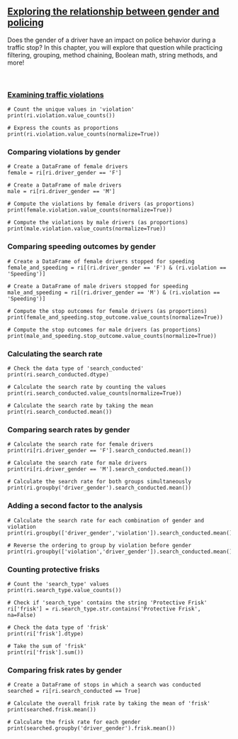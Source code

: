 ## [Exploring the relationship between gender and policing](https://campus.datacamp.com/courses/analyzing-police-activity-with-pandas/exploring-the-relationship-between-gender-and-policing)

Does the gender of a driver have an impact on police behavior during a traffic stop? In this chapter, you will explore that question while practicing filtering, grouping, method chaining, Boolean math, string methods, and more!

<br>

### [Examining traffic violations](https://campus.datacamp.com/courses/analyzing-police-activity-with-pandas/exploring-the-relationship-between-gender-and-policing?ex=2)

```
# Count the unique values in 'violation'
print(ri.violation.value_counts())

# Express the counts as proportions
print(ri.violation.value_counts(normalize=True))
```

### Comparing violations by gender

```
# Create a DataFrame of female drivers
female = ri[ri.driver_gender == 'F']

# Create a DataFrame of male drivers
male = ri[ri.driver_gender == 'M']

# Compute the violations by female drivers (as proportions)
print(female.violation.value_counts(normalize=True))

# Compute the violations by male drivers (as proportions)
print(male.violation.value_counts(normalize=True))
```

### Comparing speeding outcomes by gender

```
# Create a DataFrame of female drivers stopped for speeding
female_and_speeding = ri[(ri.driver_gender == 'F') & (ri.violation == 'Speeding')]

# Create a DataFrame of male drivers stopped for speeding
male_and_speeding = ri[(ri.driver_gender == 'M') & (ri.violation == 'Speeding')]

# Compute the stop outcomes for female drivers (as proportions)
print(female_and_speeding.stop_outcome.value_counts(normalize=True))

# Compute the stop outcomes for male drivers (as proportions)
print(male_and_speeding.stop_outcome.value_counts(normalize=True))
```

### Calculating the search rate

```
# Check the data type of 'search_conducted'
print(ri.search_conducted.dtype)

# Calculate the search rate by counting the values
print(ri.search_conducted.value_counts(normalize=True))

# Calculate the search rate by taking the mean
print(ri.search_conducted.mean())
```

### Comparing search rates by gender

```
# Calculate the search rate for female drivers
print(ri[ri.driver_gender == 'F'].search_conducted.mean())

# Calculate the search rate for male drivers
print(ri[ri.driver_gender == 'M'].search_conducted.mean())

# Calculate the search rate for both groups simultaneously
print(ri.groupby('driver_gender').search_conducted.mean())
```

### Adding a second factor to the analysis

```
# Calculate the search rate for each combination of gender and violation
print(ri.groupby(['driver_gender','violation']).search_conducted.mean())

# Reverse the ordering to group by violation before gender
print(ri.groupby(['violation','driver_gender']).search_conducted.mean())
```

### Counting protective frisks

```
# Count the 'search_type' values
print(ri.search_type.value_counts())

# Check if 'search_type' contains the string 'Protective Frisk'
ri['frisk'] = ri.search_type.str.contains('Protective Frisk', na=False)

# Check the data type of 'frisk'
print(ri['frisk'].dtype)

# Take the sum of 'frisk'
print(ri['frisk'].sum())
```

### Comparing frisk rates by gender

```
# Create a DataFrame of stops in which a search was conducted
searched = ri[ri.search_conducted == True]

# Calculate the overall frisk rate by taking the mean of 'frisk'
print(searched.frisk.mean())

# Calculate the frisk rate for each gender
print(searched.groupby('driver_gender').frisk.mean())
```